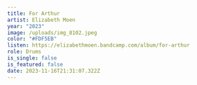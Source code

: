 ```yaml
---
title: For Arthur
artist: Elizabeth Moen
year: "2023"
image: /uploads/img_8102.jpeg
color: "#FDF5EB"
listen: https://elizabethmoen.bandcamp.com/album/for-arthur
role: Drums
is_single: false
is_featured: false
date: 2023-11-16T21:31:07.322Z
---
```

